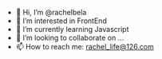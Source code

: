 - 👋 Hi, I’m @rachelbela
- 👀 I’m interested in FrontEnd
- 🌱 I’m currently learning Javascript
- 💞️ I’m looking to collaborate on ...
- 📫 How to reach me: rachel_life@126.com

<!---
rachelbela/rachelbela is a ✨ special ✨ repository because its `README.md` (this file) appears on your GitHub profile.
You can click the Preview link to take a look at your changes.
--->
